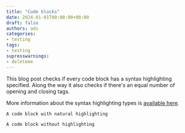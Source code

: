 ```yaml
---
title: "Code blocks"
date: 2024-01-01T00:00:00+00:00
draft: false
authors: ads
categories:
- testing
tags:
- testing
supresswarnings:
- deleteme
---
```


This blog post checks if every code block has a syntax highlighting specified.
Along the way it also checks if there's an equal number of opening and closing tags.

More information about the syntax highlighting types is [available here](https://gohugo.io/content-management/syntax-highlighting/).

```natural
A code block with natural highlighting
```

```
A code block without highlighting
```
